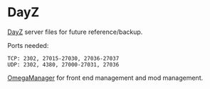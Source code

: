 # DayZ
[DayZ](https://store.steampowered.com/agecheck/app/221100/) server files for future reference/backup.

Ports needed:

    TCP: 2302, 27015-27030, 27036-27037
    UDP: 2302, 4380, 27000-27031, 27036

[OmegaManager](https://cdn.cftools.de/om/OmegaManager.exe) for front end management and mod management.

